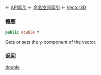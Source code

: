 ← [API索引](Api-Index) ← [命名空间索引](Namespace-Index) ← [Vector3D](VRageMath.Vector3D)

### 概要

```csharp
public double Y
```

Gets or sets the y-component of the vector.

### 返回

[double](https://docs.microsoft.com/en-us/dotnet/api/System.Double?view=netframework-4.6)

